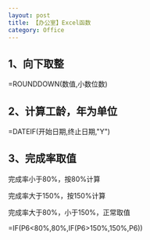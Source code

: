 ```yaml
---
layout: post
title: 【办公室】Excel函数
category: Office
---
```


## 1、向下取整
=ROUNDDOWN(数值,小数位数)




## 2、计算工龄，年为单位
=DATEIF(开始日期,终止日期,"Y")


## 3、完成率取值
完成率小于80%，按80%计算

完成率大于150%，按150%计算

完成率大于80%，小于150%，正常取值

=IF(P6<80%,80%,IF(P6>150%,150%,P6))

